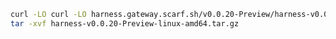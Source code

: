 ```bash
curl -LO curl -LO harness.gateway.scarf.sh/v0.0.20-Preview/harness-v0.0.20-Preview-linux-amd64.tar.gz
tar -xvf harness-v0.0.20-Preview-linux-amd64.tar.gz
```

<!---
Non Scarf cURL
curl -LO https://github.com/harness/harness-cli/releases/download/v0.0.20-Preview/harness-v0.0.20-Preview-linux-amd64.tar.gz
-->

<!---
Scarf cURL
curl -LO harness.gateway.scarf.sh/v0.0.20-Preview/harness-v0.0.20-Preview-linux-amd64.tar.gz
-->